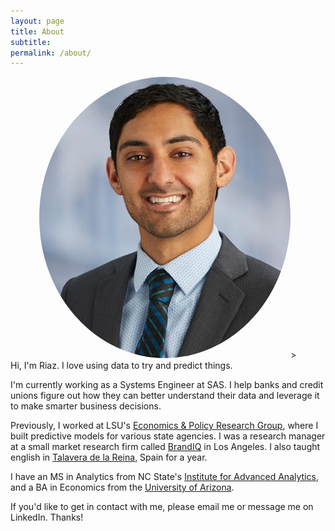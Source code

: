 ```yaml
---
layout: page
title: About
subtitle:
permalink: /about/
---
```



<center><img src="/img/riazhedayati.jpg" alt="Riaz Hedayati" style="border-radius: 50%;">></center>
Hi, I'm Riaz. I love using data to try and predict things.

I'm currently working as a Systems Engineer at SAS. I help banks and credit unions figure out how they can better understand their data and leverage it to make smarter business decisions.

Previously, I worked at LSU's [Economics & Policy Research Group](https://business.lsu.edu/Economics-and-Policy-Research-Group/Pages/Economics-and-Policy-Research-Group.aspx), where I built predictive models for various state agencies. I was a research manager at a small market research firm called [BrandIQ](http://www.brandiq.biz/) in Los Angeles. I also taught english in [Talavera de la Reina](https://en.wikipedia.org/wiki/Talavera_de_la_Reina), Spain for a year.

I have an MS in Analytics from NC State's [Institute for Advanced Analytics](http://analytics.ncsu.edu), and a BA in Economics from the [University of Arizona](http://www.arizona.edu).

If you'd like to get in contact with me, please email me or message me on LinkedIn. Thanks!
